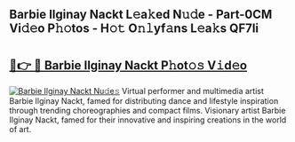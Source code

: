 ## Barbie Ilginay Nackt L𝚎a𝚔ed N𝚞𝚍e - Part-0CM Vi𝚍𝚎o P𝚑𝚘tos - H𝚘𝚝 O𝚗𝚕yf𝚊ns L𝚎a𝚔s QF7Ii

# <h2><a href="http://kfe8h5n.oniu.top/?m=Barbie+Ilginay+Nackt">🔗👉 🔴 Barbie Ilginay Nackt P𝚑ot𝚘𝚜 V𝚒d𝚎o</a></h2>

[![Barbie Ilginay Nackt Nu𝚍e𝚜](https://i.imgur.com/0qMVB7G.gif)](http://kfe8h5n.oniu.top/?m=Barbie+Ilginay+Nackt)
Virtual performer and multimedia artist Barbie Ilginay Nackt, famed for distributing dance and lifestyle inspiration through trending choreographies and compact films. Visionary artist Barbie Ilginay Nackt, famed for their innovative and inspiring creations in the world of art.  
